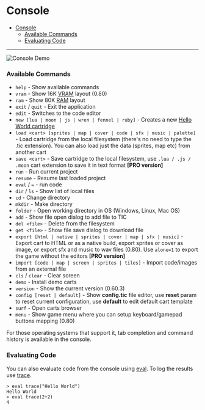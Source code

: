 # Console

- [Console](#console)
    - [Available Commands](#available-commands)
    - [Evaluating Code](#evaluating-code)

---

![Console Demo](https://raw.githubusercontent.com/wiki/nesbox/tic.computer/images/console.gif)

### Available Commands

* `help` - Show available commands
* `vram` - Show 16K [VRAM](RAM#vram) layout (0.80)
* `ram` - Show 80K [RAM](RAM) layout
* `exit` / `quit` - Exit the application
* `edit` - Switches to the code editor
* `new [lua | moon | js | wren | fennel | ruby]` - Creates a new [Hello World cartridge](hello-world)
* `load <cart> [sprites | map | cover | code | sfx | music | palette]` - Load cartridge <cart> from the local filesystem (there's no need to type the .tic extension). You can also load just the data (sprites, map etc) from another cart
* `save <cart>` - Save cartridge <cart> to the local filesystem, use `.lua / .js / .moon` cart extension to save it in text format **[PRO version]**
* `run` - Run current project
* `resume` - Resume last loaded project
* `eval` / `=` - run code
* `dir` / `ls` - Show list of local files
* `cd` - Change directory
* `mkdir` - Make directory
* `folder` - Open working directory in OS (Windows, Linux, Mac OS)
* `add` - Show file open dialog to add file to TIC
* `del <file>` - Delete <file> from the filesystem
* `get <file>` - Show file save dialog to download file
* `export [html | native | sprites | cover | map | sfx | music]` - Export cart to HTML or as a native build, export sprites or cover as image, or export sfx and music to wav files (0.80). Use `alone=1` to export the game without the editors **[PRO version]**
* `import [code | map | screen | sprites | tiles]` - Import code/images from an external file
* `cls` / `clear` - Clear screen
* `demo` - Install demo carts
* `version` - Show the current version (0.60.3)
* `config [reset | default]` - Show **config.tic** file editor, use **reset** param to reset current configuration, use **default** to edit default cart template
* `surf` - Open carts browser
* `menu` - Show game menu where you can setup keyboard/gamepad buttons mapping (0.80)

For those operating systems that support it, tab completion and command history is available in the console.

### Evaluating Code

You can also evaluate code from the console using [eval](eval). To log the results use [trace](trace).

```
> eval trace("Hello World")
Hello World
> eval trace(2+2)
4
```